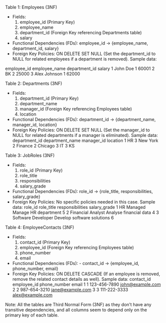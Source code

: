 Table 1: Employees (3NF)
- Fields:
  1. employee_id (Primary Key)
  2. employee_name
  3. department_id (Foreign Key referencing Departments table)
  4. salary
 - Functional Dependencies (FDs): employee_id → {employee_name, department_id, salary}
 - Foreign Key Policies: ON DELETE SET NULL (Set the department_id to NULL for related employees if a department is removed).
Sample data:

employee_id	employee_name	department_id	salary
1	John Doe	1	60001
2	BK	2	25000
3	Alex Johnson	1	62000
		




Table 2: Departments (3NF)
- Fields:
  1. department_id (Primary Key)
  2. department_name
  3. manager_id (Foreign Key referencing Employees table)
  4. location
- Functional Dependencies (FDs): department_id → {department_name, manager_id, location}
- Foreign Key Policies: ON DELETE SET NULL (Set the manager_id to NULL for related departments if a manager is eliminated).
Sample data:
department_id	department_name	manager_id	location
1	HR	3	New York
2	Finance	2	Chicago
3	IT	3	KS



Table 3: JobRoles (3NF)
- Fields:
  1. role_id (Primary Key)
  2. role_title
  3. responsibilities
  4. salary_grade
- Functional Dependencies (FDs): role_id → {role_title, responsibilities, salary_grade}
- Foreign Key Policies: No specific policies needed in this case.
Sample data:
role_id	role_title	responsibilities	salary_grade
1	HR Managed	Manage HR department	5
2	Financial Analyst	Analyse financial data	4
3	Software Developer	Develop software solutions	6



Table 4: EmployeeContacts (3NF)
- Fields:
  1. contact_id (Primary Key)
  2. employee_id (Foreign Key referencing Employees table)
  3. phone_number
  4. email
- Functional Dependencies (FDs): - contact_id → {employee_id, phone_number, email}
- Foreign Key Policies: ON DELETE CASCADE (If an employee is removed, remove the related contact details as well).
Sample data:
contact_id	employee_id	phone_number	email
1	1	123-456-7890	john@example.com
2	2	987-654-3210	jane@example.com
3	3	111-222-3333	alex@example.com

Note: All the tables are Third Normal Form (3NF) as they don’t have any transitive dependencies, and all columns seem to depend only on the primary key of each table.

